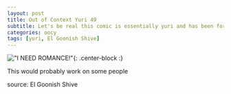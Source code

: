```yaml
---
layout: post
title: Out of Context Yuri 49
subtitle: Let's be real this comic is essentially yuri and has been for years
categories: oocy
tags: [yuri, El Goonish Shive]
---
```




!["I NEED ROMANCE!"](https://imgur.com/SWAdvTK.png){: .center-block :}


This would probably work on some people


source: El Goonish Shive